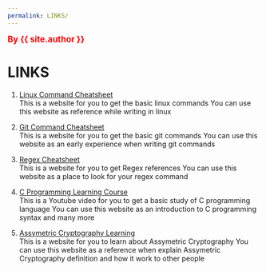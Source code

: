 ```yaml
---
permalink: LINKS/
---
```

<span style="color:red; font-weight:bold; font-size:larger;">By {{ site.author }}</span>

# LINKS

1. [Linux Command Cheatsheet](https://www.pcwdld.com/linux-commands-cheat-sheet)<br>
This is a website for you to get the basic linux commands
You can use this website as reference while writing in linux

2. [Git Command Cheatsheet](https://education.github.com/git-cheat-sheet-education.pdf)<br>
This is a website for you to get the basic git commands
You can use this website as an early experience when writing git commands

3. [Regex Cheatsheet](https://docs.linuxfoundation.org/v2/security-service/manage-false-positives/regular-expressions-cheat-sheet)<br>
This is a website for you to get Regex references
You can use this website as a place to look for your regex command

4. [C Programming Learning Course](https://www.youtube.com/watch?v=KJgsSFOSQv0)<br>
This is a Youtube video for you to get a basic study of C programming language
You can use this website as an introduction to C programming syntax and many more

5. [Assymetric Cryptography Learning](https://www.techtarget.com/searchsecurity/definition/asymmetric-cryptography)<br>
This is a website for you to learn about Assymetric Cryptography
You can use this website as a reference when explain Assymetric Cryptography definition and how it work to other people

